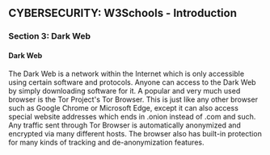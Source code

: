 
## CYBERSECURITY: W3Schools - Introduction
### Section 3: Dark Web

#### Dark Web
The Dark Web is a network within the Internet which is only accessible using certain software and protocols.
Anyone can access to the Dark Web by simply downloading software for it. 
A popular and very much used browser is the Tor Project's Tor Browser.
This is just like any other browser such as Google Chrome or Microsoft Edge, except it can also access special website addresses which ends in .onion instead of .com and such.
Any traffic sent through Tor Browser is automatically anonymized and encrypted via many different hosts. The browser also has built-in protection for many kinds of tracking and de-anonymization features.
